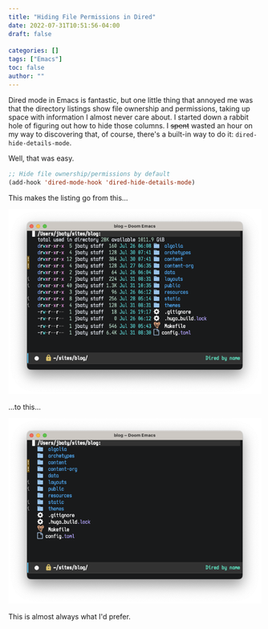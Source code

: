```yaml
---
title: "Hiding File Permissions in Dired"
date: 2022-07-31T10:51:56-04:00
draft: false

categories: []
tags: ["Emacs"]
toc: false
author: ""
---
```



Dired mode in Emacs is fantastic, but one little thing that annoyed me was that the directory listings show file ownership and permissions, taking up space with information I almost never care about. I started down a rabbit hole of figuring out how to hide those columns. I ~~spent~~ wasted an hour on my way to discovering that, of course, there's a built-in way to do it: `dired-hide-details-mode`.

<!--more-->

Well, that was easy.

```lisp
;; Hide file ownership/permissions by default
(add-hook 'dired-mode-hook 'dired-hide-details-mode)
```

This makes the listing go from this...

![Dired listing before hiding permissions](before.png)

...to this...

![Dired listing after hiding permissions](after.png)

This is almost always what I'd prefer.